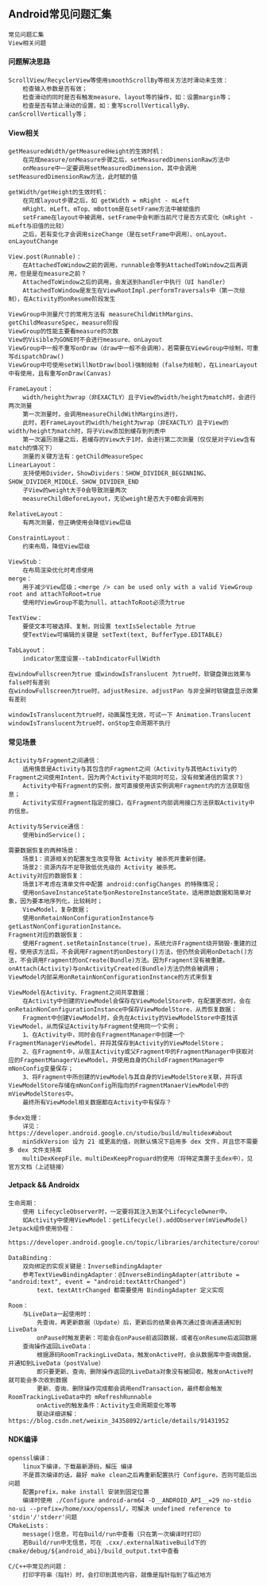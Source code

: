 
## Android常见问题汇集

    常见问题汇集
    View相关问题

#### 问题解决思路

    ScrollView/RecyclerView等使用smoothScrollBy等相关方法时滑动未生效：
        检查输入参数是否有效；
        检查滑动的同时是否有触发measure、layout等的操作，如：设置margin等；
        检查是否有禁止滑动的设置，如：重写scrollVerticallyBy、canScrollVertically等；
    
#### View相关
    
    getMeasuredWidth/getMeasuredHeight的生效时机：
        在完成measure/onMeasure步骤之后，setMeasuredDimensionRaw方法中
        onMeasure中一定要调用setMeasuredDimension，其中会调用setMeasuredDimensionRaw方法，此时赋的值
    
    getWidth/getHeight的生效时机：
        在完成layout步骤之后，如 getWidth = mRight - mLeft
        mRight、mLeft、mTop、mBottom是在setFrame方法中被赋值的
        setFrame在layout中被调用，setFrame中会判断当前尺寸是否方式变化（mRight - mLeft与旧值的比较）
        之后，若有变化才会调用sizeChange（是在setFrame中调用）、onLayout、onLayoutChange
        
    View.post(Runnable)：
        在AttachedToWindow之前的调用，runnable会等到AttachedToWindow之后再调用，但是是在measure之前？
        AttachedToWindow之后的调用，会发送到handler中执行（UI handler）
        AttachedToWindow是发生在ViewRootImpl.performTraversals中（第一次绘制），在Activity的onResume阶段发生
    
    ViewGroup中测量尺寸的常用方法有 measureChildWithMargins、getChildMeasureSpec，measure阶段
    ViewGroup的性能主要看measure的次数
    View的Visible为GONE时不会进行measure、onLayout
    ViewGroup中一般不重写onDraw（draw中一般不会调用），若需要在ViewGroup中绘制，可重写dispatchDraw()
    ViewGroup中可使用setWillNotDraw(bool)强制绘制（false为绘制），在LinearLayout中有使用，且有重写onDraw(Canvas)
    
    FrameLayout：
        width/height为wrap（非EXACTLY）且子View的width/height为match时，会进行两次测量
        第一次测量时，会调用measureChildWithMargins进行，
        此时，若FrameLayout的width/height为wrap（非EXACTLY）且子View的width/height为match时，将子View添加到缓存到列表中
        第一次遍历测量之后，若缓存的View大于1时，会进行第二次测量（仅仅是对子View含有match的情况下）
        测量的关键方法有：getChildMeasureSpec
    LinearLayout：
        支持使用Divider，ShowDividers：SHOW_DIVIDER_BEGINNING、SHOW_DIVIDER_MIDDLE、SHOW_DIVIDER_END
        子View的weight大于0会导致测量两次
        measureChildBeforeLayout，无论weight是否大于0都会调用到
    
    RelativeLayout：
        有两次测量，但正确使用会降低View层级
        
    ConstraintLayout：
        约束布局，降低View层级
    
    ViewStub：
        在布局渲染优化时考虑使用
    merge：
        用于减少View层级；<merge /> can be used only with a valid ViewGroup root and attachToRoot=true
        使用时ViewGroup不能为null，attachToRoot必须为true
    
    TextView：
        要使文本可被选择、复制，则设置 textIsSelectable 为true
        使TextView可编辑的关键是 setText(text, BufferType.EDITABLE)
    
    TabLayout：
        indicator宽度设置--tabIndicatorFullWidth
    
    在windowFullscreen为true 或windowIsTranslucent 为true时，软键盘弹出效果与false时有差别    
    在windowFullscreen为true时，adjustResize、adjustPan 与非全屏时软键盘显示效果有差别
    
    windowIsTranslucent为true时，动画属性无效，可试一下 Animation.Translucent
    windowIsTranslucent为true时，onStop生命周期不执行
    
#### 常见场景

    Activity与Fragment之间通信：
        适用情景是Activity与其包含的Fragment之间（Activity与其他Activity的Fragment之间使用Intent，因为两个Activity不能同时可见，没有频繁通信的需求？）
        Activity中有Fragment的实例，故可直接使用该实例调用Fragment内的方法获取信息；
        Activity实现Fragment指定的接口，在Fragment内部调用接口方法获取Activity中的信息。
    
    Activity与Service通信：
        使用bindService()；

    需要数据恢复的两种场景：
        场景1：资源相关的配置发生改变导致 Activity 被杀死并重新创建。
        场景2：资源内存不足导致低优先级的 Activity 被杀死。
    Activity对应的数据恢复：
        场景1不考虑在清单文件中配置 android:configChanges 的特殊情况；
        使用onSaveInstanceState与onRestoreInstanceState，适用原始数据和简单对象，因为要本地序列化，比较耗时；
        ViewModel，复杂数据；
        使用onRetainNonConfigurationInstance与getLastNonConfigurationInstance。    
    Fragment对应的数据恢复：
        使用Fragment.setRetainInstance(true)，系统允许Fragment绕开销毁-重建的过程，使用该方法后，不会调用Fragment的onDestory()方法，但仍然会调用onDetach()方法，不会调用Fragment的onCreate(Bundle)方法。因为Fragment没有被重建。onAttach(Activity)与onActivityCreated(Bundle)方法仍然会被调用；
    ViewModel内部采用onRetainNonConfigurationInstance的方式来恢复

    ViewModel在Activity、Fragment之间共享数据：
        在Activity中创建的ViewModel会保存在ViewModelStore中，在配置更改时，会在onRetainNonConfigurationInstance中保存ViewModelStore，从而恢复数据；
        Fragment中创建ViewModel时，会先在Activity的ViewModelStore中查找该ViewModel，从而保证Activity与Fragment使用同一个实例；
        1、在Activity中，同时会在FragmentManager中创建一个FragmentManagerViewModel，并将其保存到Activity的ViewModelStore；
        2、在Fragment中，从宿主Activity或父Fragment中的FragmentManager中获取对应的FragmentManagerViewModel，并使用自身的ChildFragmentManager中mNonConfig变量保存；
        3、将Fragment中所创建的ViewModel与其自身的ViewModelStore关联，并将该ViewModelStore存储在mNonConfig所指向的FragmentManaerViewModel中的mViewModelStores中。
        最终所有ViewModel相关数据都在Activity中有保存？

    多dex处理：
        详见：https://developer.android.google.cn/studio/build/multidex#about
        minSdkVersion 设为 21 或更高的值，则默认情况下启用多 dex 文件，并且您不需要多 dex 文件支持库
        multiDexKeepFile、multiDexKeepProguard的使用（将特定类置于主dex中），见官方文档（上述链接）

#### Jetpack && Androidx

    生命周期：
        使用 LifecycleObserver时，一定要将其注入到某个LifecycleOwner中。
        如Activity中使用ViewModel：getLifecycle().addObserver(mViewModel)
    Jetpack组件使用协程：
        https://developer.android.google.cn/topic/libraries/architecture/coroutines    
    
    DataBinding：
        双向绑定的实现关键是：InverseBindingAdapter
        参考TextViewBindingAdapter：@InverseBindingAdapter(attribute = "android:text", event = "android:textAttrChanged")
            text、textAttrChanged 都需要使用 BindingAdapter 定义实现
    
    Room：
        与LiveData一起使用时：
            先查询，再更新数据（Update）后，更新后的结果会再次通过查询通道通知到LiveData
            onPause时触发更新：可能会在onPause前返回数据，或者在onResume后返回数据
        查询操作返回LiveData：
            根据源码RoomTrackingLiveData，触发onActive时，会从数据库中查询数据，并通知到LiveData（postValue）
            即只要更新、查询、删除操作返回的LiveData对象没有被回收，触发onActive时就可能会多次收到数据
            更新、查询、删除操作完成都会调用endTransaction，最终都会触发 RoomTrackingLiveData中的 mRefreshRunnable
            onActive的触发条件：Activity生命周期变化等等
            联动详细讲解：https://blog.csdn.net/weixin_34358092/article/details/91431952

#### NDK编译

    openssl编译：
        linux下编译，下载最新源码，解压 编译
        不是首次编译的话，最好 make clean之后再重新配置执行 Configure，否则可能后出问题
        配置prefix，make install 安装到固定位置
        编译时使用 ./Configure android-arm64 -D__ANDROID_API__=29 no-stdio no-ui --prefix=/home/xxx/openssl/，可解决 undefined reference to 'stdin'/'stderr'问题
    CMakeLists：
        message()信息，可在Build/run中查看（只在第一次编译时打印）
        若Build/run中无信息，可在 .cxx/.externalNativeBuild下的cmake/debug/${android_abi}/build_output.txt中查看
    
    C/C++中常见的问题：
        打印字符串（指针）时，会打印到其他内容，就像是指针指到了临近地方